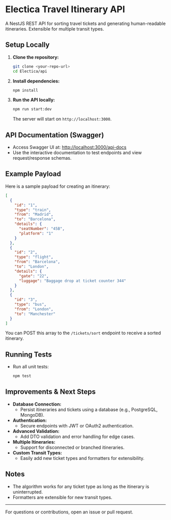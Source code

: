 # Electica Travel Itinerary API

A NestJS REST API for sorting travel tickets and generating human-readable itineraries. Extensible for multiple transit types.

## Setup Locally

1. **Clone the repository:**
   ```sh
   git clone <your-repo-url>
   cd Electica/api
   ```
2. **Install dependencies:**
   ```sh
   npm install
   ```
3. **Run the API locally:**
   ```sh
   npm run start:dev
   ```
   The server will start on `http://localhost:3000`.

## API Documentation (Swagger)

- Access Swagger UI at: [http://localhost:3000/api-docs](http://localhost:3000/api-docs)
- Use the interactive documentation to test endpoints and view request/response schemas.

## Example Payload

Here is a sample payload for creating an itinerary:

```json
[
  {
    "id": "1",
    "type": "train",
    "from": "Madrid",
    "to": "Barcelona",
    "details": {
      "seatNumber": "45B",
      "platform": "1"
    }
  },
  {
    "id": "2",
    "type": "flight",
    "from": "Barcelona",
    "to": "London",
    "details": {
      "gate": "22",
      "luggage": "Baggage drop at ticket counter 344"
    }
  },
  {
    "id": "3",
    "type": "bus",
    "from": "London",
    "to": "Manchester"
  }
]
```

You can POST this array to the `/tickets/sort` endpoint to receive a sorted itinerary.

## Running Tests

- Run all unit tests:
  ```sh
  npm test
  ```

## Improvements & Next Steps

- **Database Connection:**
  - Persist itineraries and tickets using a database (e.g., PostgreSQL, MongoDB).
- **Authentication:**
  - Secure endpoints with JWT or OAuth2 authentication.
- **Advanced Validation:**
  - Add DTO validation and error handling for edge cases.
- **Multiple Itineraries:**
  - Support for disconnected or branched itineraries.
- **Custom Transit Types:**
  - Easily add new ticket types and formatters for extensibility.

## Notes

- The algorithm works for any ticket type as long as the itinerary is uninterrupted.
- Formatters are extensible for new transit types.

---

For questions or contributions, open an issue or pull request.
